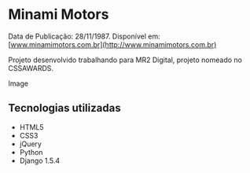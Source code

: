 # Minami Motors

Data de Publicação: 28/11/1987.
Disponível em: [www.minamimotors.com.br](http://www.minamimotors.com.br)

Projeto desenvolvido trabalhando para MR2 Digital, projeto nomeado no CSSAWARDS.

Image

## Tecnologias utilizadas

* HTML5
* CSS3
* jQuery
* Python
* Django 1.5.4
